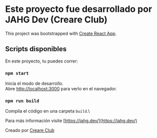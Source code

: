   # Este proyecto fue desarrollado por JAHG Dev (Creare Club)

This project was bootstrapped with [Create React App](https://github.com/facebook/create-react-app).

## Scripts disponibles

En este proyecto, tu puedes correr:

### `npm start`

Inicia el modo de desarrollo.\
Abre [http://localhost:3000](http://localhost:3000) para verlo en el navegador.

### `npm run build`

Compila el código en una carpeta `build`.\

Para más información visite [https://jahg.dev/](https://jahg.dev/)


Creado por [Creare Club](https://creare.club/)
